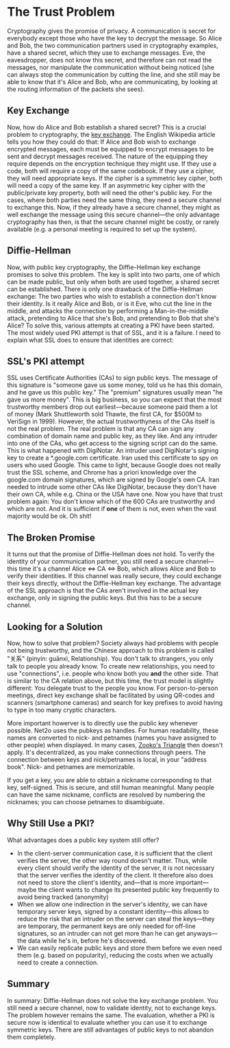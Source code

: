 The Trust Problem
=================

Cryptography gives the promise of privacy. A communication is
secret for everybody except those who have the key to decrypt the
message. So Alice and Bob, the two communication partners used in
cryptography examples, have a shared secret, which they use to
exchange messages. Eve, the eavesdropper, does not know this secret,
and therefore can not read the messages, nor manipulate the
communication without being noticed (she can always stop the
communication by cutting the line, and she still may be able to know
that it's Alice and Bob, who are communicating, by looking at the
routing information of the packets she sees).

Key Exchange
-------------

Now, how do Alice and Bob establish a shared secret? This is a
crucial problem to cryptography, the [key exchange](http://en.wikipedia.org/wiki/Key_exchange). The
English Wikipedia article tells you how they could do that: If Alice
and Bob wish to exchange encrypted messages, each must be equipped to
encrypt messages to be sent and decrypt messages received. The nature
of the equipping they require depends on the encryption technique they
might use. If they use a code, both will require a copy of the same
codebook. If they use a cipher, they will need appropriate keys. If
the cipher is a symmetric key cipher, both will need a copy of the
same key. If an asymmetric key cipher with the public/private key
property, both will need the other's public key. For the cases, where
both parties need the same thing, they need a secure channel to
exchange this. Now, if they already have a secure channel, they might
as well exchange the message using this secure channel—the only
advantage cryptography has then, is that the secure channel might be
costly, or rarely available (e.g. a personal meeting is required to
set up the system).

Diffie-Hellman
--------------

Now, with public key cryptography, the Diffie-Hellman
key exchange promises to solve this problem. The key is split into two parts,
one of which can be made public, but only when both are used together, a shared
secret can be established. There is only one drawback of the Diffie-Hellman
exchange: The two parties who wish to establish a connection don't know their
identity. Is it really Alice and Bob, or is it Eve, who cut the line in the
middle, and attacks the connection by performing a Man-in-the-middle attack,
pretending to Alice that she's Bob, and pretending to Bob that she's Alice? To
solve this, various attempts at creating a PKI have been started. The most
widely used PKI attempt is that of SSL, and it is a failure. I need to explain
what SSL does to ensure that identities are correct:

SSL's PKI attempt
-----------------

SSL uses Certificate Authorities (CAs) to sign public
keys. The message of this signature is "someone gave us some money, told us he
has this domain, and he gave us this public key." The "premium" signatures
usually mean "he gave us more money". This is big business, so you can expect
that the most trustworthy members drop out earliest—because someone paid them
a lot of money (Mark Shuttleworth sold Thawte, the first CA, for $500M to
VeriSign in 1999). However, the actual trustworthyness of the CAs itself is not
the real problem. The real problem is that any CA can sign any combination of
domain name and public key, as they like. And any intruder into one of the CAs,
who get access to the signing script can do the same. This is what happened
with DigiNotar. An intruder used DigiNotar's signing key to create a
*.google.com certificate. Iran used this certificate to spy on users who used
Google. This came to light, because Google does not really trust the SSL
scheme, and Chrome has a priori knowledge over the google.com domain
signatures, which are signed by Google's own CA. Iran needed to intrude some
other CAs like DigiNotar, because they don't have their own CA, while e.g.
China or the USA have one. Now you have that trust problem again: You don't
know which of the 600 CAs are trustworthy and which are not. And it is
sufficient if <b>one</b> of them is not, even when the vast majority would be
ok. Oh shit!

The Broken Promise
------------------

It turns out that the promise of Diffie-Hellman does not hold. To
verify the identity of your communication partner, you still need a
secure channel—this time it's a channel Alice ⇔ CA ⇔ Bob, which
allows Alice and Bob to verify their identities. If this channel was
really secure, they could exchange their keys directly, without the
Diffie-Hellman key exchange. The advantage of the SSL approach is that
the CAs aren't involved in the actual key exchange, only in signing
the public keys. But this has to be a secure channel.

Looking for a Solution
----------------------

Now, how to solve that problem? Society always had problems with
people not being trustworthy, and the Chinese approach to this problem
is called "关系" (pinyin: guānxì, Relationship). You don't talk to
strangers, you only talk to people you already know. To create new
relationships, you need to use "connections", i.e. people who know
both you **and** the other side.  That is similar to the CA relation
above, but this time, the trust model is slightly different: You
delegate trust to the people you know.  For person-to-person meetings,
direct key exchange shall be facilitated by using QR-codes and
scanners (smartphone cameras) and search for key prefixes to avoid
having to type in too many cryptic characters.

More important howerver is to directly use the public key whenever
possible.  Net2o uses the pubkeys as handles.  For human readability,
these names are converted to nick- and petnames (names you have
assigned to other people) when displayed.  In many cases, [Zooko's
Triangle](https://en.wikipedia.org/wiki/Zooko%27s_triangle) then
doesn't apply.  It's decentralized, as you make connections through
peers.  The connection between keys and nick/petnames is local, in
your "address book".  Nick- and petnames are memorizable.

If you get a key, you are able to obtain a nickname corresponding to
that key, self-signed.  This is secure, and still human meaningful.
Many people can have the same nickname, conflicts are resolved by
numbering the nicknames; you can choose petnames to disambiguate.

Why Still Use a PKI?
--------------------

What advantages does a public key system still offer?

* In the client-server communication case, it is sufficient that the
client verifies the server, the other way round doesn't matter. Thus, while
every client should verify the identity of the server, it is not necessary that
the server verifies the identity of the client. It therefore also does not need
to store the client's identity, and—that is more important—maybe the client
wants to change its presented public key frequently to avoid being tracked
(anonymity)
* When we allow one indirection in the server's identity, we can
have temporary server keys, signed by a constant identity—this allows to
reduce the risk that an intruder on the server can steal the keys—they are
temporary, the permanent keys are only needed for off-line signatures, so an
intruder can not get more than he can get anyways—the data while he's in,
before he's discovered.
* We can easily replicate public keys and store them before we even
need them (e.g. based on popularity), reducing the costs when we
actually need to create a connection.

Summary
-------

In summary: Diffie-Hellman does not solve the key exchange
problem. You still need a secure channel, now to validate identity,
not to exchange keys. The problem however remains the same. The
evaluation, whether a PKI is secure now is identical to evaluate
whether you can use it to exchange symmetric keys. There are still
advantages of public keys to not abandon them completely.